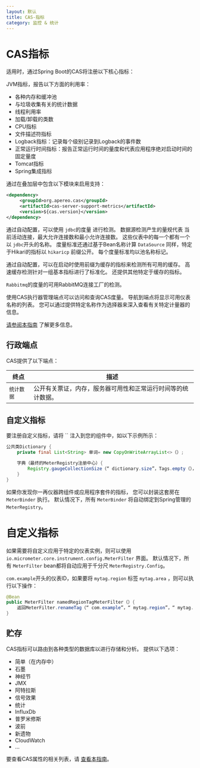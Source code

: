 ```yaml
---
layout: 默认
title: CAS-指标
category: 监控 & 统计
---
```


# CAS指标

适用时，通过Spring Boot的CAS将注册以下核心指标：

JVM指标，报告以下方面的利用率：

- 各种内存和缓冲池
- 与垃圾收集有关的统计数据
- 线程利用率
- 加载/卸载的类数
- CPU指标
- 文件描述符指标
- Logback指标：记录每个级别记录到Logback的事件数
- 正常运行时间指标：报告正常运行时间的量度和代表应用程序绝对启动时间的固定量度
- Tomcat指标
- Spring集成指标

通过在叠加层中包含以下模块来启用支持：

```xml
<dependency>
     <groupId>org.apereo.cas</groupId>
     <artifactId>cas-server-support-metrics</artifactId>
     <version>${cas.version}</version>
</dependency>
```

通过自动配置，可以使用 `jdbc`的度量 进行检测。 数据源检测产生的量规代表 当前活动连接，最大允许连接数和最小允许连接数。 这些仪表中的每一个都有一个以 `jdbc`开头的名称。 度量标准还通过基于Bean名称计算 `DataSource` 同样，特定于Hikari的指标以 `hikaricp` 前缀公开。 每个度量标准均以池名称标记。

通过自动配置，可以在启动时使用前缀为缓存的指标来检测所有可用的缓存。 高速缓存检测针对一组基本指标进行了标准化。 还提供其他特定于缓存的指标。

`Rabbitmq`的度量的可用RabbitMQ连接工厂的检测。

使用CAS执行器管理端点可以访问和查询CAS度量。 导航到端点将显示可用仪表名称的列表。 您可以通过提供特定名称作为选择器来深入查看有关特定计量器的信息。

[请参阅本指南](Monitoring-Statistics.html) 了解更多信息。

## 行政端点

CAS提供了以下端点：

| 终点     | 描述                             |
| ------ | ------------------------------ |
| `统计数据` | 公开有关票证，内存，服务器可用性和正常运行时间等的统计数据。 |

## 自定义指标

要注册自定义指标，请将 `` 注入到您的组件中，如以下示例所示：

```java
公共类Dictionary {
    private final List<String> 单词= new CopyOnWriteArrayList<>（）;

    字典（最终的MeterRegistry注册中心）{
        Registry.gaugeCollectionSize（“ dictionary.size”，Tags.empty（），this.words）;
    }
}
```

如果你发现你一再仪器跨组件或应用程序套件的指标， 您可以封装这套房在 `MeterBinder` 执行。 默认情况下，所有 `MeterBinder` 将自动绑定到Spring管理的 `MeterRegistry`。

# 自定义指标

如果需要将自定义应用于特定的仪表实例，则可以使用 `io.micrometer.core.instrument.config.MeterFilter` 界面。 默认情况下，所有 `MeterFilter` bean都将自动应用于千分尺 `MeterRegistry.Config`。

`com.example`开头的仪表ID，如果要将 `mytag.region` 标签 `mytag.area` ，则可以执行以下操作：

```java
@Bean
public MeterFilter namedRegionTagMeterFilter（）{
    返回MeterFilter.renameTag（“ com.example”，“ mytag.region”，“ mytag.area”）;
}
```

## 贮存

CAS指标可以路由到各种类型的数据库以进行存储和分析。 提供以下选项：

- 简单（在内存中）
- 石墨
- 神经节
- JMX
- 阿特拉斯
- 信号效果
- 统计
- InfluxDb
- 普罗米修斯
- 波前
- 新遗物
- CloudWatch
- ...

要查看CAS属性的相关列表，请 [查看本指南](../configuration/Configuration-Properties.html#metrics)。
